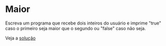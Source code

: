 # Maior

Escreva um programa que recebe dois inteiros do usuário e imprime "true" caso o
primeiro seja maior que o segundo ou "false" caso não seja.

Veja a [solução](./solucoes/07-maior.go)